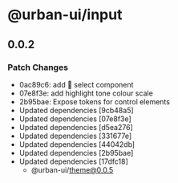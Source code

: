 # @urban-ui/input

## 0.0.2

### Patch Changes

- 0ac89c6: add :rocket: select component
- 07e8f3e: add highlight tone colour scale
- 2b95bae: Expose tokens for control elements
- Updated dependencies [9cb48a5]
- Updated dependencies [07e8f3e]
- Updated dependencies [d5ea276]
- Updated dependencies [331677e]
- Updated dependencies [44042db]
- Updated dependencies [2b95bae]
- Updated dependencies [17dfc18]
  - @urban-ui/theme@0.0.5
